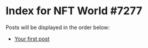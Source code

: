 # Index for NFT World #7277
Posts will be displayed in the order below:

- [Your first post](./001-first.md)

